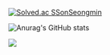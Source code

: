 
<!--
**SSonSeongmin/SSonSeongmin** is a ✨ _special_ ✨ repository because its `README.md` (this file) appears on your GitHub profile.

Here are some ideas to get you started:

- 🔭 I’m currently working on ...
- 🌱 I’m currently learning ...
- 👯 I’m looking to collaborate on ...
- 🤔 I’m looking for help with ...
- 💬 Ask me about ...
- 📫 How to reach me: ...
- 😄 Pronouns: ...
- ⚡ Fun fact: ...
-->

[![Solved.ac
SSonSeongmin](http://mazassumnida.wtf/api/v2/generate_badge?boj={rjeotjdals})](https://solved.ac/{rjeotjdals})

![Anurag's GitHub stats](https://github-readme-stats.vercel.app/api?username=SSonSeongmin&show_icons=true&theme=radical)


<a href="https://store.steampowered.com/app/2317390/ToyLand/" target="_blank"><img src="https://img.shields.io/badge/Steam_ToyLand-000000?style=flat-square&logo=Steam&logoColor=white"/></a>
